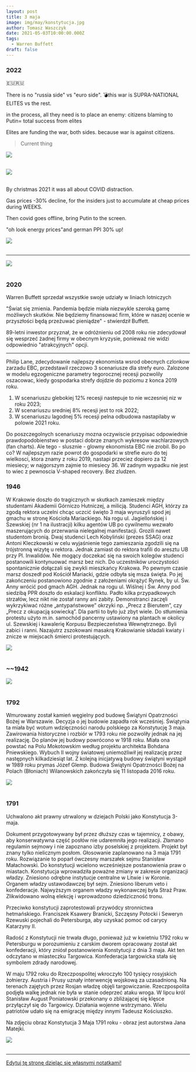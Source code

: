 ```yaml
---
layout: post
title: 3 maja
image: img/may/konstytucja.jpg
author: Tomasz Waszczyk
date: 2021-05-03T10:00:00.000Z
tags:
  - Warren Buffett
draft: false
---
```


### 2022

🇪🇺🇷🇺 

There is no "russia side" vs "euro side". 💣this war is SUPRA-NATIONAL ELITES vs the rest.

in the process, all they need is to place an enemy: citizens blaming to Putin= total success from elites

Elites are funding the war, both sides. because war is against citizens.

> Current thing

<img src="./img/may/currentthing.png"><br><br>

<img src="./img/may/putinflation.png"><br><br>

By christmas 2021 it was all about COVID distraction.

Gas prices -30% decline, for the insiders just to accumulate at cheap prices during WEEKS.

Then covid goes offline, bring Putin to the screen.

"oh look energy prices"and german PPI 30% up!

<img src="./img/may/gasprices.jpeg"><br><br>

---

<img src="./img/may/gdanskflaga.jpeg"><br><br>

<!--
 total value locked (TVL) in:

              ██
              ██ 
              ██ 
              ██
              ██
              ██                                                                               
 pen & paper contracts         smart contracts -->

### 2020

Warren Buffett sprzedał wszystkie swoje udziały w liniach lotniczych

"Świat się zmienia. Pandemia będzie miała niezwykle szeroką gamę możliwych skutków. Nie będziemy finansować firm, które w naszej ocenie w przyszłości będą przeżuwać pieniądze" - stwierdził Buffett.

89-letni inwestor przyznał, że w odróżnieniu od 2008 roku nie zdecydował się wesprzeć żadnej firmy w obecnym kryzysie, ponieważ nie widzi odpowiednio "atrakcyjnych" opcji.

---

Philip Lane, zdecydowanie najlepszy ekonomista wsrod obecnych czlonkow zarzadu EBC, przedstawil rzeczowo 3 scenariusze dla strefy euro. Zalozone w modelu egzogeniczne parametry tegorocznej recesji pozwolily oszacowac, kiedy gospodarka strefy dojdzie do poziomu z konca 2019 roku.

1. W scenariuszu glebokiej 12% recesji nastepuje to nie wczesniej niz w roku 2023;
2. W scenariuszu sredniej 8% recesji jest to rok 2022;
3. W scenariuszu lagodnej 5% recesji pelna odbudowa nastapilaby w polowie 2021 roku. 

Do poszczegolnych scenariuszy mozna oczywiscie przypisac odpowiednie prawdopodobienstwo w postaci dobrze znanych wykresow wachlarzowych (fan charts). Ale tego - slusznie - glowny ekonomista EBC nie zrobil. Bo po co? W najlepszym razie powrot do gospodarki w strefie euro do tej wielkosci, ktora  znamy z roku 2019, nastapi przeciez dopiero za 12 miesiecy; w najgorszym zajmie to miesiecy 36.
W zadnym wypadku nie jest to wiec z pewnoscia V-shaped recovery. Bez zludzen.

<!-- Tak to wygląda mniej więcej :

Niemiecki wirusolog twierdzi, że epidemia potrwa aż do wynalezienia skutecznej szczepionki. Francuski wirusolog twierdzi, że epidemia samoczynnie wygaśnie za kilka tygodni.
Chiński wirusolog twierdzi, że Covid będzie powracał jak grypa sezonowa.
Włoski lekarz twierdzi, że wyleczeni pacjenci nabierają trwałej odporności.
Brytyjski lekarz twierdzi, że pacjenci mogą być odporni tylko przez kilka tygodni lub miesięcy.
Polscy lekarze twierdzą, że wyleczeni pacjenci nie mogą nikogo zarazić.
Chiński lekarz twierdzi, że wyleczeni pacjenci mogą nadal zakażać.
UK podjęła decyzję o wytwarzaniu "odporności stadnej", by po 2 tygodniach w obliczu tysięcy zakażeń w panice zamknąć wszystko.
Polska podjęła decyzję o zamknięciu wszystkiego w obliczu kilku przypadków, by w szczycie epidemii zacząć "odmrażać gospodarkę".
Nakazał też noszenie masek, do czego połowa ludzi się w ogóle nie stosuje.
Szwecja kazała przygotować się obywatelom na "miesiące lub lata pełne bólu, śmierci i cierpienia", by po 2-3 tygodniach stwierdzić że najgorsze mają już za sobą.
Łukaszenka twierdził, że wirusa wyleczy sauna, wódka i traktor. Jego obywatele byli przeciwnego zdania i sami postanowili bojkotować mecze i nosić maski.
W przeciwieństwie do WHO, która cały czas twierdzi że maski nic nie dają, a wirusa wyleczą testy i zamknięcie wszystkiego na 2 lata.
Trump twierdził, że koronawirus to nic groźniejszego od grypy. Po kilku tygodniach wprowadził stan wyjątkowy i zamknął cały kraj w kwarantannie, zapowiadając wielomiesięczną izolację. Spowodował tym samym panikę, krach i rekordowe bezrobocie. Po kolejnych paru tygodniach stwierdził, że trzeba powoli wracać do normalności.
Rząd Polski zakazał spacerów po pustych lasach i łąkach, jednocześnie pozostawiając czynne fabryki, autobusy i tramwaje.
Rząd Hiszpanii postanowił karać 30-tysięcznym mandatem każdego, kto wyjdzie na spacer w pustej okolicy, jednocześnie pozwalając na jazdę 20 minut autobusem do wielkiego hipermarketu, w celu zakupu 2 bułek i butelki coli.
Rząd Danii zamknął kościoły nawet dla mszy z 5 wiernymi, jednocześnie otwierając przedszkola.
Rząd Rosji w ogóle nie zamknął cerkwii, takie decyzje podjęli natomiast biskupi i księża.
Rząd Grecji zamknął cerkwie, mimo potężnego oporu i gróźb patriarchów, doszło nawet do aresztowań duchownych.
Chiny twierdzą, że COVID-19 to amerykańska broń biologiczna.
USA twierdzi, że COVID-19 to chińska broń biologiczna.
Większość naukowców twierdzi, że wirus jest naturalny jak grypa, a powstał z hybrydy wirusa z łuskowca, nietoperza i czort wie czego jeszcze, a potem nagle przeniósł się na człowieka (nie wolno twierdzić że od zjedzenia gacka bo to rasizm!) i zaczął masowo zakażać miliony ludzi w różnych miejscach na świecie.
W zasadzie nikt nie wie ilu jest naprawdę zakażonych.
Nikt nie ma pojęcia, ilu będzie ich jutro, nie mówiąc o przewidywaniu na miesiąc.
Nikt nie potrafi powiedzieć, jakie czynniki - klimatyczne, genetyczne, społeczne, czy jeszcze inne, mają na niego największy wpływ.
Niech żyją domorośli eksperci kanapowi!
Niech żyją mędrcy komentarzy internetowych!
Macie swoje 5 minut. W zasadzie możecie ogłosić tutaj każdą teorię na temat tego wirusa i będzie ona tak samo prawdopodobna jak wywody profesorów uniwersytetu...". -->

### 1946

W Krakowie doszło do tragicznych w skutkach zamieszek między studentami Akademii Górniczo Hutniczej, a milicją.
Studenci AGH, którzy za zgodą rektora uczelni chcąc uczcić święto 3 maja wyruszyli spod jej gmachu w stronę Kościoła Mariackiego.
Na rogu ul. Jagiellońskiej i Szewskiej (nr 1 na ilustracji) kilku agentów UB po cywilnemu wezwało maszerujących do przerwania nielegalnej manifestacji. Grozili nawet studentom bronią. Dwaj studenci Lech Kobyliński (prezes SSAG) oraz Antoni Kleczkowski w celu wyjaśnienie tego zamieszania zgodzili się na trójstronną wizytę u rektora. Jednak zamiast do rektora trafili do aresztu UB przy Pl. Inwalidów.
Nie mogący doczekać się na swoich kolegów studenci postanowili kontynuować marsz bez nich. Do uczestników uroczystości spontanicznie dołączali się zwykli mieszkańcy Krakowa. Po pewnym czasie marsz doszedł pod Kościół Mariacki, gdzie odbyła się msza święta.
Po jej zakończeniu postanowiono zgodnie z założeniami okrążyć Rynek, by ul. Św. Anny wrócić pod gmach AGH. Jednak na rogu ul. Wiślnej i Św. Anny pod siedzibą PPR doszło do eskalacji konfliktu. Padło kilka przypadkowych strzałów, lecz nikt nie został ranny ani zabity. Demonstranci zaczęli wykrzykiwać różne „antypaństwowe” okrzyki np. „Precz z Bierutem”, czy „Precz z okupacją sowiecką”.
Dla partii to było już zbyt wiele. Do stłumienia protestu użyto m.in. samochód pancerny ustawiony na plantach w okolicy ul. Szewskiej i kawalerię Korpusu Bezpieczeństwa Wewnętrznego. Byli zabici i ranni. Nazajutrz zszokowani masakrą Krakowianie składali kwiaty i znicze w miejscach śmierci protestujących.

<img src="./img/may/agh.jpg"><br><br>

### ~~1942

<img src="./img/may/gdanskflaga2.png"><br><br>

### 1792

Wmurowany został kamień węgielny pod budowę Świątyni Opatrzności Bożej w Warszawie.
Decyzja o jej budowie zapadła rok wcześniej.
Świątynia ta miała być wotum wdzięczności narodu polskiego za Konstytucję 3 maja. Zawirowania historyczne i rozbiór w 1793 roku nie pozwoliły jednak na jej realizację. Do planów jej budowy powrócono w 1918 roku. Miała ona powstać na Polu Mokotowskim według projektu architekta Bohdana Pniewskiego. Wybuch II wojny światowej uniemożliwił jej realizację przez następnych kilkadziesiąt lat.
Z kolejną inicjatywą budowy świątyni wystąpił w 1989 roku prymas Józef Glemp.
Budowa Świątyni Opatrzności Bożej na Polach (Błoniach) Wilanowskich zakończyła się 11 listopada 2016 roku.

<img src="./img/may/blonie-wilanowskie.jpg"><br><br>

### 1791

Uchwalono akt prawny utrwalony w dziejach Polski jako Konstytucja 3-maja.

Dokument przygotowywany był przez dłuższy czas w tajemnicy, z obawy, aby konserwatywna część posłów nie udaremniła jego realizacji. Złamano regulamin sejmowy i nie zapoznano izby poselskiej z projektem. Projekt był znany tylko nielicznym posłom. Głosowanie zaplanowano na 3 maja 1791 roku. Rozwiązanie to poparł ówczesny marszałek sejmu Stanisław Małachowski.
Do konstytucji wcielono wcześniejsze postanowienia praw o miastach. Konstytucja wprowadziła poważne zmiany w zakresie organizacji władzy. Zniesiono odrębne instytucje centralne w Litwie i w Koronie. Organem władzy ustawodawczej był sejm. Zniesiono liberum veto i konfederacje. Najwyższym organem władzy wykonawczej była Straż Praw. Zlikwidowano wolną elekcję i wprowadzono dziedziczność tronu.

Przeciwko konstytucji zaprotestowali przywódcy stronnictwa hetmańskiego. Franciszek Ksawery Branicki, Szczęsny Potocki i Seweryn Rzewuski pojechali do Petersburga, aby uzyskać pomoc od carycy Katarzyny II.

Radość z Konstytucji nie trwała długo, ponieważ już w kwietniu 1792 roku w Petersburgu w porozumieniu z carskim dworem opracowany został akt konfederacji, który zniósł postanowienia Konstytucji z dnia 3 maja. Akt ten odczytano w miasteczku Targowica. Konfederacja targowicka stała się symbolem zdrady narodowej.

W maju 1792 roku do Rzeczpospolitej wkroczyło 100 tysięcy rosyjskich żołnierzy. Austria i Prusy uznały interwencję wojskową za uzasadnioną. Na terenach zajętych przez Rosjan władzę objęli targowiczanie. Rzeczpospolita podjęła walkę jednak nie była w stanie odeprzeć ataku wroga. W lipcu król Stanisław August Poniatowski przekonany o zbliżającej się klęsce przyłączył się do Targowicy. Działania wojenne wstrzymano. Wielu patriotów udało się na emigrację między innymi Tadeusz Kościuszko.

Na zdjęciu obraz Konstytucja 3 Maja 1791 roku - obraz jest autorstwa Jana Matejki.

<img src="./img/may/konstytucja.jpg"><br><br>

---

<a href="https://github.com/TomaszWaszczyk/historia.waszczyk.com/edit/master/src/content/may-3.md" target="_blank">Edytuj tę stronę dzieląc się własnymi notatkami!</a>
